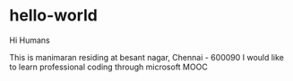 # hello-world

Hi Humans

This is manimaran residing at besant nagar, Chennai - 600090
I would like to learn professional coding through microsoft MOOC

